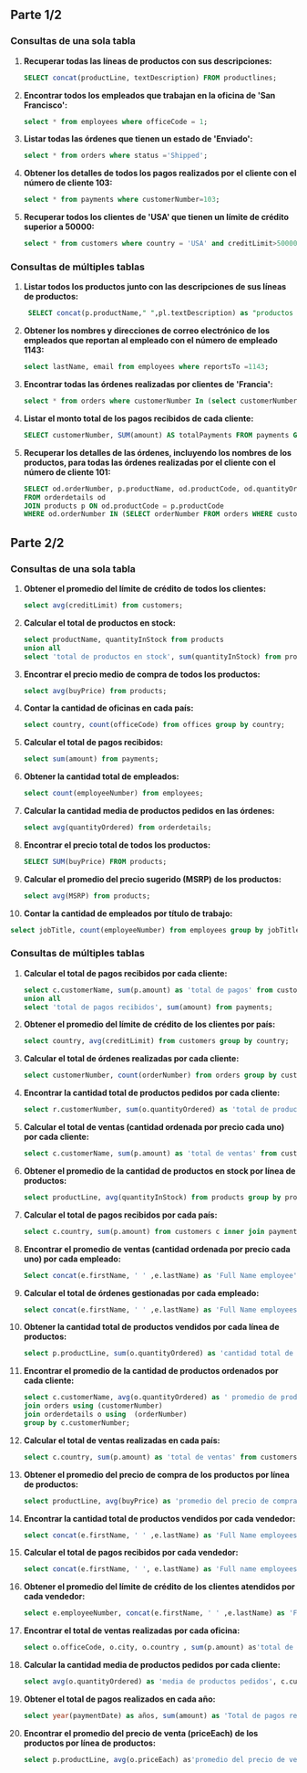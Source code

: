 ## Parte 1/2

### Consultas de una sola tabla

1. **Recuperar todas las líneas de productos con sus descripciones:**

   ```sql
   SELECT concat(productLine, textDescription) FROM productlines;
   ```

2. **Encontrar todos los empleados que trabajan en la oficina de 'San Francisco':**

   ```sql
   select * from employees where officeCode = 1;
   ```

3. **Listar todas las órdenes que tienen un estado de 'Enviado':**

   ```sql
   select * from orders where status ='Shipped';
   ```

4. **Obtener los detalles de todos los pagos realizados por el cliente con el número de cliente 103:**

   ```sql
   select * from payments where customerNumber=103;
   ```

5. **Recuperar todos los clientes de 'USA' que tienen un límite de crédito superior a 50000:**

   ```sql
   select * from customers where country = 'USA' and creditLimit>50000;
   ```

### Consultas de múltiples tablas

1. **Listar todos los productos junto con las descripciones de sus líneas de productos:**

   ```sql
    SELECT concat(p.productName," ",pl.textDescription) as "productos junto con las descripciones" FROM products p JOIN productlines pl ON p.productLine = pl.productLine;
   
   ```

2. **Obtener los nombres y direcciones de correo electrónico de los empleados que reportan al empleado con el número de empleado 1143:**

   ```sql
   select lastName, email from employees where reportsTo =1143;
   ```

3. **Encontrar todas las órdenes realizadas por clientes de 'Francia':**

   ```sql
   select * from orders where customerNumber In (select customerNumber from customers where country = "France")
   ```

4. **Listar el monto total de los pagos recibidos de cada cliente:**

   ```sql
   SELECT customerNumber, SUM(amount) AS totalPayments FROM payments GROUP BY customerNumber;
   ```

5. **Recuperar los detalles de las órdenes, incluyendo los nombres de los productos, para todas las órdenes realizadas por el cliente con el número de cliente 101:**

   ```sql
   SELECT od.orderNumber, p.productName, od.productCode, od.quantityOrdered, od.priceEach
   FROM orderdetails od
   JOIN products p ON od.productCode = p.productCode
   WHERE od.orderNumber IN (SELECT orderNumber FROM orders WHERE customerNumber = 103);
   ```

## Parte 2/2

### Consultas de una sola tabla

1. **Obtener el promedio del límite de crédito de todos los clientes:**

   ```sql
   select avg(creditLimit) from customers;
   ```

2. **Calcular el total de productos en stock:**

   ```sql
   select productName, quantityInStock from products
   union all
   select 'total de productos en stock', sum(quantityInStock) from products;
   ```

3. **Encontrar el precio medio de compra de todos los productos:**

   ```sql
   select avg(buyPrice) from products;
   ```

4. **Contar la cantidad de oficinas en cada país:**

   ```sql
   select country, count(officeCode) from offices group by country;
   ```

5. **Calcular el total de pagos recibidos:**

   ```sql
   select sum(amount) from payments;
   ```

6. **Obtener la cantidad total de empleados:**

   ```sql
   select count(employeeNumber) from employees;
   ```

7. **Calcular la cantidad media de productos pedidos en las órdenes:**

   ```sql
   select avg(quantityOrdered) from orderdetails;
   ```

8. **Encontrar el precio total de todos los productos:**

   ```sql
   SELECT SUM(buyPrice) FROM products;
   ```

9. **Calcular el promedio del precio sugerido (MSRP) de los productos:**

   ```sql
   select avg(MSRP) from products;
   ```

10. **Contar la cantidad de empleados por título de trabajo:**

   ```sql
   select jobTitle, count(employeeNumber) from employees group by jobTitle;
   ```


### Consultas de múltiples tablas

1. **Calcular el total de pagos recibidos por cada cliente:**

   ```sql
   select c.customerName, sum(p.amount) as 'total de pagos' from customers c inner join payments p on p.customerNumber = c.customerNumber group by p.customerNumber
   union all
   select 'total de pagos recibidos', sum(amount) from payments;
   ```

2. **Obtener el promedio del límite de crédito de los clientes por país:**

   ```sql
   select country, avg(creditLimit) from customers group by country;
   ```

3. **Calcular el total de órdenes realizadas por cada cliente:**

   ```sql
   select customerNumber, count(orderNumber) from orders group by customerNumber;
   ```

4. **Encontrar la cantidad total de productos pedidos por cada cliente:**

   ```sql
   select r.customerNumber, sum(o.quantityOrdered) as 'total de productos pedidos' from orders r inner join orderdetails o on o.orderNumber = r.orderNumber group by r.customerNumber;
   ```

5. **Calcular el total de ventas (cantidad ordenada por precio cada uno) por cada cliente:**

   ```sql
   select c.customerName, sum(p.amount) as 'total de ventas' from customers c inner join payments p on c.customerNumber = p.customerNumber group by c.customerNumber Order By sum(p.amount);
   ```

6. **Obtener el promedio de la cantidad de productos en stock por línea de productos:**

   ```sql
   select productLine, avg(quantityInStock) from products group by productLine;
   ```

7. **Calcular el total de pagos recibidos por cada país:**

   ```sql
   select c.country, sum(p.amount) from customers c inner join payments p group by c.country;
   ```

8. **Encontrar el promedio de ventas (cantidad ordenada por precio cada uno) por cada empleado:**

   ```sql
   Select concat(e.firstName, ' ' ,e.lastName) as 'Full Name employee', avg(p.amount) as 'promedio de ventas' from employees e inner join customers c on c.salesRepEmployeeNumber = e.employeeNumber inner join payments p on c.customerNumber = p.customerNumber group by e.employeeNumber order by avg(p.amount);
   ```

9. **Calcular el total de órdenes gestionadas por cada empleado:**

   ```sql
   select concat(e.firstName, ' ' ,e.lastName) as 'Full Name employees', count(o.orderNumber) as 'total de órdenes gestionadas' from customers c join orders o on c.customerNumber = o.customerNumber join employees e on e.employeeNumber = c.salesRepEmployeeNumber group by c.salesRepEmployeeNumber;
   ```

10. **Obtener la cantidad total de productos vendidos por cada línea de productos:**

    ```sql
    select p.productLine, sum(o.quantityOrdered) as 'cantidad total de productos vendidos' from products p join orderdetails o using (productCode) group by productLine;
    ```

11. **Encontrar el promedio de la cantidad de productos ordenados por cada cliente:**

    ```sql
    select c.customerName, avg(o.quantityOrdered) as ' promedio de productos ordenados' from customers c 
    join orders using (customerNumber)
    join orderdetails o using  (orderNumber)
    group by c.customerNumber;
    ```

12. **Calcular el total de ventas realizadas en cada país:**

    ```sql
    select c.country, sum(p.amount) as 'total de ventas' from customers c join payments p using (customerNumber) group by c.country order by sum(p.amount);
    ```

13. **Obtener el promedio del precio de compra de los productos por línea de productos:**

    ```sql
    select productLine, avg(buyPrice) as 'promedio del precio de compra' from products group by productLine;
    ```

14. **Encontrar la cantidad total de productos vendidos por cada vendedor:**

    ```sql
    select concat(e.firstName, ' ' ,e.lastName) as 'Full Name employees', sum(o.quantityOrdered) as 'cantidad total de productos vendidos' from employees e join customers on e.employeeNumber = customers.salesRepEmployeeNumber join orders using (customerNumber) join orderdetails o using (orderNumber) group by e.employeeNumber;
    ```

15. **Calcular el total de pagos recibidos por cada vendedor:**

    ```sql 
    select concat(e.firstName, ' ', e.lastName) as 'Full name employees', count(p.customerNumber) as 'Cuantos pagos', sum(p.amount) as 'Total del pago' from employees e join customers on customers.salesRepEmployeeNumber = e.employeeNumber join payments p using (customerNumber) group by e.employeeNumber order by sum(p.amount), count(p.customerNumber) ;
    ```

16. **Obtener el promedio del límite de crédito de los clientes atendidos por cada vendedor:**

    ```sql
    select e.employeeNumber, concat(e.firstName, ' ' ,e.lastName) as 'Full Name employees', avg(c.creditLimit) as 'promedio del límite de crédito' from employees e join customers c on e.employeeNumber = c.salesRepEmployeeNumber group by e.employeeNumber ;
    ```

17. **Encontrar el total de ventas realizadas por cada oficina:**

    ```sql
    select o.officeCode, o.city, o.country , sum(p.amount) as'total de ventas' from offices o join employees e using (officeCode) join customers c on e.employeeNumber = c.salesRepEmployeeNumber join payments p using (customerNumber) group by o.officeCode Order by sum(p.amount) desc;
    ```

18. **Calcular la cantidad media de productos pedidos por cada cliente:**

    ```sql
    select avg(o.quantityOrdered) as 'media de productos pedidos', c.customerName as 'Customer full Names' from customers c join orders using (customerNumber) join orderdetails o using (orderNumber) group by c.customerNumber;
    ```

19. **Obtener el total de pagos realizados en cada año:**

    ```sql
    select year(paymentDate) as años, sum(amount) as 'Total de pagos realizados'  from payments group by year(paymentDate);
    ```

20. **Encontrar el promedio del precio de venta (priceEach) de los productos por línea de productos:**

    ```sql
    select p.productLine, avg(o.priceEach) as'promedio del precio de venta' from products p join orderdetails o using (productCode) group by p.productLine;
    ```